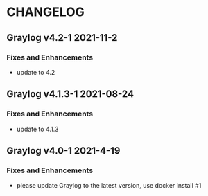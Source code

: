 # CHANGELOG

## Graylog v4.2-1 2021-11-2
### Fixes and Enhancements
- update to 4.2

## Graylog v4.1.3-1 2021-08-24
### Fixes and Enhancements
- update to 4.1.3

## Graylog v4.0-1 2021-4-19
### Fixes and Enhancements
- please update Graylog to the latest version, use docker install #1
